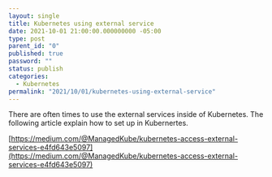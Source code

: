 ```yaml
---
layout: single
title: Kubernetes using external service
date: 2021-10-01 21:00:00.000000000 -05:00
type: post
parent_id: "0"
published: true
password: ""
status: publish
categories:
  - Kubernetes
permalink: "2021/10/01/kubernetes-using-external-service"
---
```


There are often times to use the external services inside of Kubernetes. The following article explain how to set up in Kubernertes.

[https://medium.com/@ManagedKube/kubernetes-access-external-services-e4fd643e5097](https://medium.com/@ManagedKube/kubernetes-access-external-services-e4fd643e5097)
